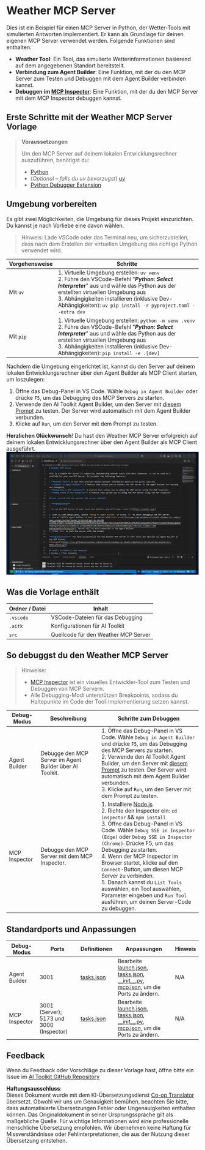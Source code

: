<!--
CO_OP_TRANSLATOR_METADATA:
{
  "original_hash": "999c5e7623c1e2d5e5a07c2feb39eb67",
  "translation_date": "2025-07-14T08:22:38+00:00",
  "source_file": "10-StreamliningAIWorkflowsBuildingAnMCPServerWithAIToolkit/lab3/code/weather_mcp/README.md",
  "language_code": "de"
}
-->
# Weather MCP Server

Dies ist ein Beispiel für einen MCP Server in Python, der Wetter-Tools mit simulierten Antworten implementiert. Er kann als Grundlage für deinen eigenen MCP Server verwendet werden. Folgende Funktionen sind enthalten:

- **Weather Tool**: Ein Tool, das simulierte Wetterinformationen basierend auf dem angegebenen Standort bereitstellt.
- **Verbindung zum Agent Builder**: Eine Funktion, mit der du den MCP Server zum Testen und Debuggen mit dem Agent Builder verbinden kannst.
- **Debuggen im [MCP Inspector](https://github.com/modelcontextprotocol/inspector)**: Eine Funktion, mit der du den MCP Server mit dem MCP Inspector debuggen kannst.

## Erste Schritte mit der Weather MCP Server Vorlage

> **Voraussetzungen**
>
> Um den MCP Server auf deinem lokalen Entwicklungsrechner auszuführen, benötigst du:
>
> - [Python](https://www.python.org/)
> - (*Optional – falls du uv bevorzugst*) [uv](https://github.com/astral-sh/uv)
> - [Python Debugger Extension](https://marketplace.visualstudio.com/items?itemName=ms-python.debugpy)

## Umgebung vorbereiten

Es gibt zwei Möglichkeiten, die Umgebung für dieses Projekt einzurichten. Du kannst je nach Vorliebe eine davon wählen.

> Hinweis: Lade VSCode oder das Terminal neu, um sicherzustellen, dass nach dem Erstellen der virtuellen Umgebung das richtige Python verwendet wird.

| Vorgehensweise | Schritte |
| -------------- | -------- |
| Mit `uv`       | 1. Virtuelle Umgebung erstellen: `uv venv` <br>2. Führe den VSCode-Befehl "***Python: Select Interpreter***" aus und wähle das Python aus der erstellten virtuellen Umgebung aus <br>3. Abhängigkeiten installieren (inklusive Dev-Abhängigkeiten): `uv pip install -r pyproject.toml --extra dev` |
| Mit `pip`      | 1. Virtuelle Umgebung erstellen: `python -m venv .venv` <br>2. Führe den VSCode-Befehl "***Python: Select Interpreter***" aus und wähle das Python aus der erstellten virtuellen Umgebung aus <br>3. Abhängigkeiten installieren (inklusive Dev-Abhängigkeiten): `pip install -e .[dev]` |

Nachdem die Umgebung eingerichtet ist, kannst du den Server auf deinem lokalen Entwicklungsrechner über den Agent Builder als MCP Client starten, um loszulegen:
1. Öffne das Debug-Panel in VS Code. Wähle `Debug in Agent Builder` oder drücke `F5`, um das Debugging des MCP Servers zu starten.
2. Verwende den AI Toolkit Agent Builder, um den Server mit [diesem Prompt](../../../../../../../../../../open_prompt_builder) zu testen. Der Server wird automatisch mit dem Agent Builder verbunden.
3. Klicke auf `Run`, um den Server mit dem Prompt zu testen.

**Herzlichen Glückwunsch**! Du hast den Weather MCP Server erfolgreich auf deinem lokalen Entwicklungsrechner über den Agent Builder als MCP Client ausgeführt.  
![DebugMCP](https://raw.githubusercontent.com/microsoft/windows-ai-studio-templates/refs/heads/dev/mcpServers/mcp_debug.gif)

## Was die Vorlage enthält

| Ordner / Datei | Inhalt                                      |
| -------------- | ------------------------------------------ |
| `.vscode`      | VSCode-Dateien für das Debugging           |
| `.aitk`        | Konfigurationen für AI Toolkit              |
| `src`          | Quellcode für den Weather MCP Server       |

## So debuggst du den Weather MCP Server

> Hinweise:
> - [MCP Inspector](https://github.com/modelcontextprotocol/inspector) ist ein visuelles Entwickler-Tool zum Testen und Debuggen von MCP Servern.
> - Alle Debugging-Modi unterstützen Breakpoints, sodass du Haltepunkte im Code der Tool-Implementierung setzen kannst.

| Debug-Modus    | Beschreibung | Schritte zum Debuggen |
| -------------- | ------------ | --------------------- |
| Agent Builder  | Debugge den MCP Server im Agent Builder über AI Toolkit. | 1. Öffne das Debug-Panel in VS Code. Wähle `Debug in Agent Builder` und drücke `F5`, um das Debugging des MCP Servers zu starten.<br>2. Verwende den AI Toolkit Agent Builder, um den Server mit [diesem Prompt](../../../../../../../../../../open_prompt_builder) zu testen. Der Server wird automatisch mit dem Agent Builder verbunden.<br>3. Klicke auf `Run`, um den Server mit dem Prompt zu testen. |
| MCP Inspector | Debugge den MCP Server mit dem MCP Inspector. | 1. Installiere [Node.js](https://nodejs.org/)<br>2. Richte den Inspector ein: `cd inspector` && `npm install` <br>3. Öffne das Debug-Panel in VS Code. Wähle `Debug SSE in Inspector (Edge)` oder `Debug SSE in Inspector (Chrome)`. Drücke F5, um das Debugging zu starten.<br>4. Wenn der MCP Inspector im Browser startet, klicke auf den `Connect`-Button, um diesen MCP Server zu verbinden.<br>5. Danach kannst du `List Tools` auswählen, ein Tool auswählen, Parameter eingeben und `Run Tool` ausführen, um deinen Server-Code zu debuggen.<br> |

## Standardports und Anpassungen

| Debug-Modus   | Ports                         | Definitionen                      | Anpassungen                                                                 | Hinweis |
| ------------- | -----------------------------| -------------------------------- | -------------------------------------------------------------------------- | ------- |
| Agent Builder | 3001                         | [tasks.json](../../../../../../10-StreamliningAIWorkflowsBuildingAnMCPServerWithAIToolkit/lab3/code/weather_mcp/.vscode/tasks.json) | Bearbeite [launch.json](../../../../../../10-StreamliningAIWorkflowsBuildingAnMCPServerWithAIToolkit/lab3/code/weather_mcp/.vscode/launch.json), [tasks.json](../../../../../../10-StreamliningAIWorkflowsBuildingAnMCPServerWithAIToolkit/lab3/code/weather_mcp/.vscode/tasks.json), [\_\_init\_\_.py](../../../../../../10-StreamliningAIWorkflowsBuildingAnMCPServerWithAIToolkit/lab3/code/weather_mcp/src/__init__.py), [mcp.json](../../../../../../10-StreamliningAIWorkflowsBuildingAnMCPServerWithAIToolkit/lab3/code/weather_mcp/.aitk/mcp.json), um die Ports zu ändern. | N/A     |
| MCP Inspector | 3001 (Server); 5173 und 3000 (Inspector) | [tasks.json](../../../../../../10-StreamliningAIWorkflowsBuildingAnMCPServerWithAIToolkit/lab3/code/weather_mcp/.vscode/tasks.json) | Bearbeite [launch.json](../../../../../../10-StreamliningAIWorkflowsBuildingAnMCPServerWithAIToolkit/lab3/code/weather_mcp/.vscode/launch.json), [tasks.json](../../../../../../10-StreamliningAIWorkflowsBuildingAnMCPServerWithAIToolkit/lab3/code/weather_mcp/.vscode/tasks.json), [\_\_init\_\_.py](../../../../../../10-StreamliningAIWorkflowsBuildingAnMCPServerWithAIToolkit/lab3/code/weather_mcp/src/__init__.py), [mcp.json](../../../../../../10-StreamliningAIWorkflowsBuildingAnMCPServerWithAIToolkit/lab3/code/weather_mcp/.aitk/mcp.json), um die Ports zu ändern. | N/A     |

## Feedback

Wenn du Feedback oder Vorschläge zu dieser Vorlage hast, öffne bitte ein Issue im [AI Toolkit GitHub Repository](https://github.com/microsoft/vscode-ai-toolkit/issues)

**Haftungsausschluss**:  
Dieses Dokument wurde mit dem KI-Übersetzungsdienst [Co-op Translator](https://github.com/Azure/co-op-translator) übersetzt. Obwohl wir uns um Genauigkeit bemühen, beachten Sie bitte, dass automatisierte Übersetzungen Fehler oder Ungenauigkeiten enthalten können. Das Originaldokument in seiner Ursprungssprache gilt als maßgebliche Quelle. Für wichtige Informationen wird eine professionelle menschliche Übersetzung empfohlen. Wir übernehmen keine Haftung für Missverständnisse oder Fehlinterpretationen, die aus der Nutzung dieser Übersetzung entstehen.